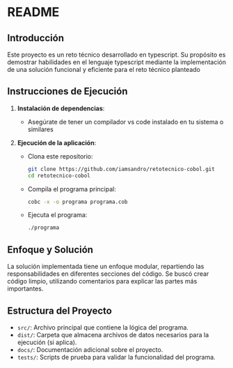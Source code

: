 # README

## Introducción

Este proyecto es un reto técnico desarrollado en typescript. Su propósito es demostrar habilidades en el lenguaje typescript mediante la implementación de una solución funcional y eficiente para el reto técnico planteado

## Instrucciones de Ejecución

1. **Instalación de dependencias**:

    - Asegúrate de tener un compilador vs code instalado en tu sistema o similares

2. **Ejecución de la aplicación**:
    - Clona este repositorio:
        ```bash
        git clone https://github.com/iamsandro/retotecnico-cobol.git
        cd retotecnico-cobol
        ```
    - Compila el programa principal:
        ```bash
        cobc -x -o programa programa.cob
        ```
    - Ejecuta el programa:
        ```bash
        ./programa
        ```

## Enfoque y Solución

La solución implementada tiene un enfoque modular, repartiendo las responsabilidades en diferentes secciones del código. Se buscó crear código limpio, utilizando comentarios para explicar las partes más importantes.

## Estructura del Proyecto

-   `src/`: Archivo principal que contiene la lógica del programa.
-   `dist/`: Carpeta que almacena archivos de datos necesarios para la ejecución (si aplica).
-   `docs/`: Documentación adicional sobre el proyecto.
-   `tests/`: Scripts de prueba para validar la funcionalidad del programa.
